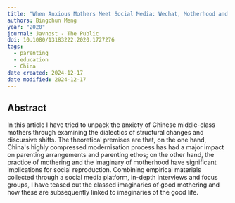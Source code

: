 ```yaml
---
title: "When Anxious Mothers Meet Social Media: Wechat, Motherhood and the Imaginary of the Good Life"
authors: Bingchun Meng
year: "2020"
journal: Javnost - The Public
doi: 10.1080/13183222.2020.1727276
tags:
  - parenting
  - education
  - China
date created: 2024-12-17
date modified: 2024-12-17
---
```


## Abstract

In this article I have tried to unpack the anxiety of Chinese middle-class mothers through examining the dialectics of structural changes and discursive shifts. The theoretical premises are that, on the one hand, China's highly compressed modernisation process has had a major impact on parenting arrangements and parenting ethos; on the other hand, the practice of mothering and the imaginary of motherhood have significant implications for social reproduction. Combining empirical materials collected through a social media platform, in-depth interviews and focus groups, I have teased out the classed imaginaries of good mothering and how these are subsequently linked to imaginaries of the good life.
